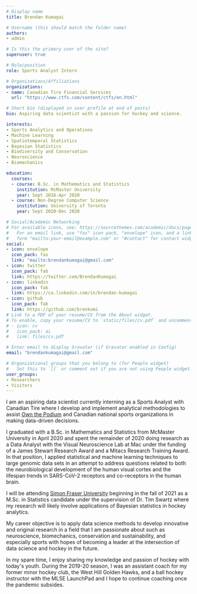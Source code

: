 ```yaml
---
# Display name
title: Brendan Kumagai

# Username (this should match the folder name)
authors:
- admin

# Is this the primary user of the site?
superuser: true

# Role/position
role: Sports Analyst Intern

# Organizations/Affiliations
organizations:
- name: Canadian Tire Financial Services
  url: "https://www.ctfs.com/content/ctfs/en.html"

# Short bio (displayed in user profile at end of posts)
bio: Aspiring data scientist with a passion for hockey and science.

interests:
- Sports Analytics and Operations
- Machine Learning
- Spatiotemporal Statistics
- Bayesian Statistics
- Biodiversity and Conservation
- Neuroscience
- Biomechanics

education:
  courses:
  - course: B.Sc. in Mathematics and Statistics
    institution: McMaster University
    year: Sept 2016-Apr 2020
  - course: Non-Degree Computer Science
    institution: University of Toronto
    year: Sept 2020-Dec 2020

# Social/Academic Networking
# For available icons, see: https://sourcethemes.com/academic/docs/page-builder/#icons
#   For an email link, use "fas" icon pack, "envelope" icon, and a link in the
#   form "mailto:your-email@example.com" or "#contact" for contact widget.
social:
- icon: envelope
  icon_pack: fas
  link: "mailto:brendankumagai@gmail.com"
- icon: twitter
  icon_pack: fab
  link: https://twitter.com/BrendanKumagai
- icon: linkedin
  icon_pack: fab
  link: https://ca.linkedin.com/in/brendan-kumagai
- icon: github
  icon_pack: fab
  link: https://github.com/brenkumi
# Link to a PDF of your resume/CV from the About widget.
# To enable, copy your resume/CV to `static/files/cv.pdf` and uncomment the lines below.
# - icon: cv
#   icon_pack: ai
#   link: files/cv.pdf

# Enter email to display Gravatar (if Gravatar enabled in Config)
email: "brendankumagai@gmail.com"

# Organizational groups that you belong to (for People widget)
#   Set this to `[]` or comment out if you are not using People widget.
user_groups:
- Researchers
- Visitors
---
```


I am an aspiring data scientist currently interning as a Sports Analyst with Canadian Tire where I develop and implement analytical methodologies to assist [Own the Podium](https://www.ownthepodium.org/en-CA/) and Canadian national sports organizations in making data-driven decisions.

I graduated with a B.Sc. in Mathematics and Statistics from McMaster University in April 2020 and spent the remainder of 2020 doing research as a Data Analyst with the Visual Neuroscience Lab at Mac under the funding of a James Stewart Research Award and a Mitacs Research Training Award. In that position, I applied statistical and machine learning techniques to large genomic data sets in an attempt to address questions related to both the neurobiological development of the human visual cortex and the lifespan trends in SARS-CoV-2 receptors and co-receptors in the human brain.

I will be attending [Simon Fraser University](https://www.sfu.ca/stat-actsci.html) beginning in the fall of 2021 as a M.Sc. in Statistics candidate under the supervision of Dr. Tim Swartz where my research will likely involve applications of Bayesian statistics in hockey analytics.

My career objective is to apply data science methods to develop innovative and original research in a field that I am passionate about such as neuroscience, biomechanics, conservation and sustainability, and especially sports with hopes of becoming a leader at the intersection of data science and hockey in the future.

In my spare time, I enjoy sharing my knowledge and passion of hockey with today's youth. During the 2019-20 season, I was an assistant coach for my former minor hockey club, the West Hill Golden Hawks, and a ball hockey instructor with the MLSE LaunchPad and I hope to continue coaching once the pandemic subsides.
